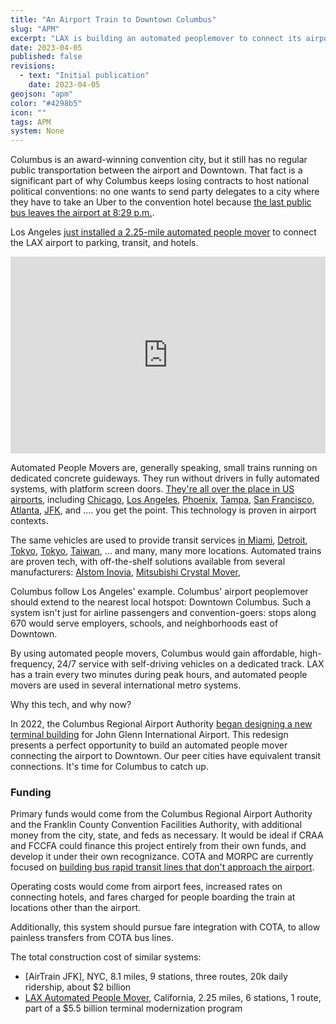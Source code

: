 ```yaml
---
title: "An Airport Train to Downtown Columbus"
slug: "APM"
excerpt: "LAX is building an automated peoplemover to connect its airport to its transit system. Why can't Columbus?"
date: 2023-04-05
published: false
revisions:
  - text: "Initial publication"
    date: 2023-04-05
geojson: "apm"
color: "#4298b5"
icon: ""
tags: APM
system: None
---
```


Columbus is an award-winning convention city, but it still has no regular public transportation between the airport and Downtown. That fact is a significant part of why Columbus keeps losing contracts to host national political conventions: no one wants to send party delegates to a city where they have to take an Uber to the convention hotel because [the last public bus leaves the airport at 8:29 p.m.](https://www.cota.com/timetables/7.pdf).

Los Angeles [just installed a 2.25-mile automated people mover](https://web.archive.org/web/20220328204906/https://thepointsguy.com/news/new-lax-people-movers-on-track-for-2023-completion/) to connect the LAX airport to parking, transit, and hotels.

<iframe width="100%" height="315" src="https://www.youtube.com/embed/ybql0RXXtHc" title="RM Transit: Modern Metro Systems Where You'd Least Expect! Airport People Movers" frameborder="0" allow="accelerometer; autoplay; clipboard-write; encrypted-media; gyroscope; picture-in-picture; web-share" allowfullscreen></iframe>

Automated People Movers are, generally speaking, small trains running on dedicated concrete guideways. They run without drivers in fully automated systems, with platform screen doors. [They're all over the place in US airports](https://en.wikipedia.org/wiki/List_of_airport_people_mover_systems), including [Chicago](https://en.wikipedia.org/wiki/Airport_Transit_System), [Los Angeles](https://en.wikipedia.org/wiki/LAX_Automated_People_Mover), [Phoenix](https://en.wikipedia.org/wiki/PHX_Sky_Train), [Tampa](https://en.wikipedia.org/wiki/Tampa_International_Airport_People_Movers), [San Francisco](https://en.wikipedia.org/wiki/AirTrain_(San_Francisco_International_Airport)), [Atlanta](https://en.wikipedia.org/wiki/ATL_SkyTrain), [JFK](https://en.wikipedia.org/wiki/AirTrain_JFK), and .... you get the point. This technology is proven in airport contexts.

The same vehicles are used to provide transit services [in Miami](https://en.wikipedia.org/wiki/Metromover), [Detroit](https://en.wikipedia.org/wiki/Detroit_People_Mover), [Tokyo](https://en.wikipedia.org/wiki/Yurikamome), [Tokyo](https://en.wikipedia.org/wiki/Nippori-Toneri_Liner), [Taiwan](https://en.wikipedia.org/wiki/Wenhu_line), ... and many, many more locations. Automated trains are proven tech, with off-the-shelf solutions available from several manufacturers: [Alstom Inovia](https://en.wikipedia.org/wiki/Alstom_Innovia), [Mitsubishi Crystal Mover](https://en.wikipedia.org/wiki/Crystal_Mover), 

Columbus follow Los Angeles' example. Columbus' airport peoplemover should extend to the nearest local hotspot: Downtown Columbus. Such a system isn't just for airline passengers and convention-goers: stops along 670 would serve employers, schools, and neighborhoods east of Downtown.

By using automated people movers, Columbus would gain affordable, high-frequency, 24/7 service with self-driving vehicles on a dedicated track. LAX has a train every two minutes during peak hours, and automated people movers are used in several international metro systems.

Why this tech, and why now?

In 2022, the Columbus Regional Airport Authority [began designing a new terminal building](https://flycolumbus.com/at-port-columbus/terminal-modernization-program) for John Glenn International Airport. This redesign presents a perfect opportunity to build an automated people mover connecting the airport to Downtown. Our peer cities have equivalent transit connections. It's time for Columbus to catch up.

### Funding

Primary funds would come from the Columbus Regional Airport Authority and the Franklin County Convention Facilities Authority, with additional money from the city, state, and feds as necessary. It would be ideal if CRAA and FCCFA could finance this project entirely from their own funds, and develop it under their own recognizance. COTA and MORPC are currently focused on [building bus rapid transit lines that don't approach the airport](https://linkuscolumbus.com/corridors/). 

Operating costs would come from airport fees, increased rates on connecting hotels, and fares charged for people boarding the train at locations other than the airport.

Additionally, this system should pursue fare integration with COTA, to allow painless transfers from COTA bus lines.

The total construction cost of similar systems:

- [AirTrain JFK], NYC, 8.1 miles, 9 stations, three routes, 20k daily ridership, about $2 billion
- [LAX Automated People Mover](https://en.wikipedia.org/wiki/LAX_Automated_People_Mover), California, 2.25 miles, 6 stations, 1 route, part of a $5.5 billion terminal modernization program